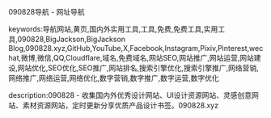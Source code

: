 090828导航 - 网址导航

keywords:导航网站,黄页,国内外实用工具,工具,免费,免费工具,实用工具,090828,BigJackson,BigJackson Blog,090828.xyz,GitHub,YouTube,X,Facebook,Instagram,Pixiv,Pinterest,wechat,微博,微信,QQ,Cloudflare,域名,免费域名,网站SEO,网站推广,网站运营,网站建设,网站优化,SEO优化,SEO推广,网站排名,搜索引擎优化,搜索引擎推广,网络营销,网络推广,网络运营,网络优化,数字营销,数字推广,数字运营,数字优化

description:090828 - 收集国内外优秀设计网站、UI设计资源网站、灵感创意网站、素材资源网站，定时更新分享优质产品设计书签。090828.xyz
